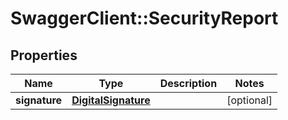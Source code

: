 # SwaggerClient::SecurityReport

## Properties
Name | Type | Description | Notes
------------ | ------------- | ------------- | -------------
**signature** | [**DigitalSignature**](DigitalSignature.md) |  | [optional] 


